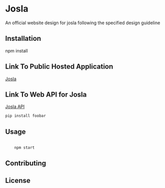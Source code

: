# Josla

An official website design for josla following the specified design guideline

## Installation

npm install

## Link To Public Hosted Application
[Josla](http://josla.surge.sh/)


## Link To Web API for Josla

[Josla API](https://github.com/charlesinto/josla-api)

```bash
pip install foobar
```

## Usage

```javascript

    npm start
```

## Contributing


## License
